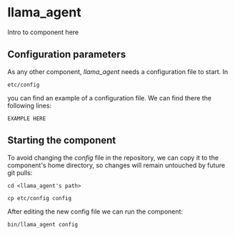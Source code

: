 # llama_agent
Intro to component here


## Configuration parameters
As any other component, *llama_agent* needs a configuration file to start. In
```
etc/config
```
you can find an example of a configuration file. We can find there the following lines:
```
EXAMPLE HERE
```

## Starting the component
To avoid changing the *config* file in the repository, we can copy it to the component's home directory, so changes will remain untouched by future git pulls:

```
cd <llama_agent's path> 
```
```
cp etc/config config
```

After editing the new config file we can run the component:

```
bin/llama_agent config
```
